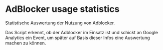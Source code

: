 # AdBlocker usage statistics

Statistische Auswertung der Nutzung von Adblocker.

Das Script erkennt, ob der Adblocker im Einsatz ist und schickt an Google Analytics
ein Event, um später auf Basis dieser Infos eine Auswertung machen zu können.